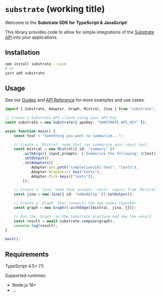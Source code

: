 # `substrate` (working title)

Welcome to the **Substrate SDK for TypeScript & JavaScript**!

This library provides code to allow for simple integrations of the [Substrate API]() into your applications.

## Installation

```sh
npm install substrate --save
# or
yarn add substrate
```

## Usage

See our [Guides]() and [API Reference]() for more examples and use cases.

```typescript
import { Substrate, Adapter, Graph, Mistral, Jina } from "substrate";

// Create a Substrate API client using your API Key
const substrate = new Substrate({ apiKey: "SUBSTRATE_API_KEY" });

async function main() {
    const text = "Something you want to summarize...";

    // Create a `Mistral` node that can summarize your input text
    const mistral = new Mistral({ id: "summary" })
        .withArgs({ input_prompts: [`Summarize the following: ${text}`] })
        .setOutput()
        .setAdapters([
            Adapter.Get.path("completions[0].text", "texts"),
            Adapter.WrapInList.key("texts"),
            Adapter.Pick.keys(["texts"]),
        ]);

    // Create a `Jina` node that accepts `texts` inputs from `Mistral` node and creates an embedding
    const jina = new Jina({ id: "embedding" }).setOutput();

    // Create a `Graph` that connects the two nodes together
    const graph = new Graph().withEdge([mistral, jina, {}]);

    // Run the `Graph` on the Substrate platform and see the result
    const result = await substrate.compose(graph);
    console.log(result);
}

main();
```

## Requirements

TypeScript 4.5+ (?)

Supported runtimes:
* Node.js 18+
* ...
